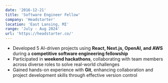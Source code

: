 ```yaml
---
date: '2016-12-21'
title: 'Software Engineer Fellow'
company: 'Headstarter'
location: 'East Lansing, MI'
range: 'July - Aug 2024'
url: 'https://headstarter.co/'
---
```


- Developed 5 AI-driven projects using **React, Next.js, OpenAI, and AWS** during a **competitive software engineering fellowship**
- Participated in **weekend hackathons**, collaborating with team members across diverse roles to solve real-world challenges
- Gained hands-on experience with **Git**, enhancing collaboration and project development skills through effective version control
